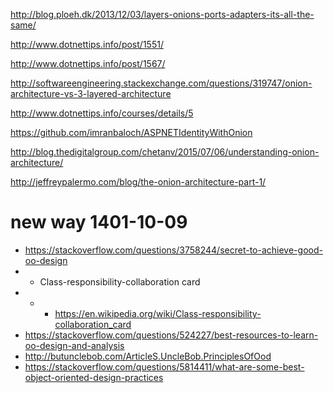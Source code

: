 http://blog.ploeh.dk/2013/12/03/layers-onions-ports-adapters-its-all-the-same/

http://www.dotnettips.info/post/1551/

http://www.dotnettips.info/post/1567/

http://softwareengineering.stackexchange.com/questions/319747/onion-architecture-vs-3-layered-architecture

http://www.dotnettips.info/courses/details/5

https://github.com/imranbaloch/ASPNETIdentityWithOnion

http://blog.thedigitalgroup.com/chetanv/2015/07/06/understanding-onion-architecture/

http://jeffreypalermo.com/blog/the-onion-architecture-part-1/

# new way 1401-10-09
- https://stackoverflow.com/questions/3758244/secret-to-achieve-good-oo-design
- - Class-responsibility-collaboration card
- - - https://en.wikipedia.org/wiki/Class-responsibility-collaboration_card
- https://stackoverflow.com/questions/524227/best-resources-to-learn-oo-design-and-analysis
- http://butunclebob.com/ArticleS.UncleBob.PrinciplesOfOod
- https://stackoverflow.com/questions/5814411/what-are-some-best-object-oriented-design-practices
